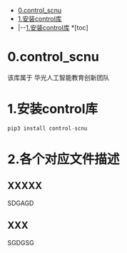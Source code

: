 * [0.control_scnu](#0.control_scnu)
* [1.安装control库](#1.安装control库)
* |--[1.安装control库](#1.安装control库)
*[toc]
# 0.control_scnu
该库属于 华光人工智能教育创新团队

# 1.安装control库
```python
pip3 install control-scnu
```

# 2.各个对应文件描述
## XXXXX
SDGAGD
## XXX
SGDGSG
